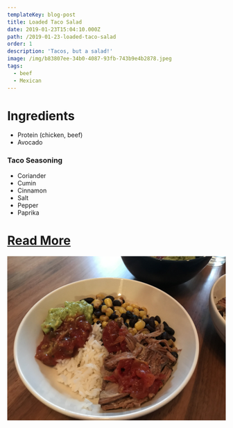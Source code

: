 ```yaml
---
templateKey: blog-post
title: Loaded Taco Salad
date: 2019-01-23T15:04:10.000Z
path: /2019-01-23-loaded-taco-salad
order: 1
description: 'Tacos, but a salad!'
image: /img/b83807ee-34b0-4087-93fb-743b9e4b2878.jpeg
tags:
  - beef
  - Mexican
---
```


# Ingredients

- Protein (chicken, beef)
- Avocado

### Taco Seasoning

- Coriander
- Cumin
- Cinnamon
- Salt
- Pepper
- Paprika

# [Read More](https://thetoastedpinenut.com/loaded-taco-salad/)

![Loaded taco bowl](/img/09269eba-2be0-473f-8fc5-291c7378e1fb.jpeg)
